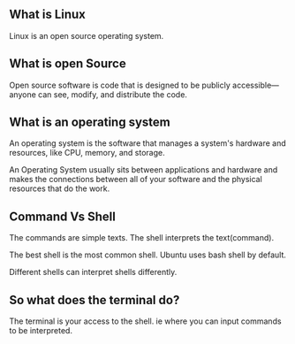 
## What is Linux ##

Linux is an open source operating system. 

## What is open Source ##

Open source software is code that is designed to be publicly accessible—anyone can see, modify, and distribute the code.

## What is an operating system ##

An operating system is the software that  manages a system's hardware and resources, like CPU, memory, and storage. 

An Operating System usually sits between applications and hardware and makes the connections between all of your software and the physical resources that do the work.

## Command Vs Shell ##

The commands are simple texts. The shell interprets the text(command).

The best shell is the most common shell. Ubuntu uses bash shell by default.

Different shells can interpret shells differently.

## So what does the terminal do? ##

The terminal is your access to the shell. ie where you can input commands to be interpreted.






